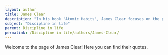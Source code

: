 ```yaml
---
layout: author
title: James Clear
description: "In his book 'Atomic Habits', James Clear focuses on the power of small habits and the discipline required to implement changes that lead to significant improvement over time."
subject: "Discipline in life"
parent: Discipline in life
permalink: /Discipline in life/authors/James-Clear/
---
```


Welcome to the page of James Clear! Here you can find their quotes.
